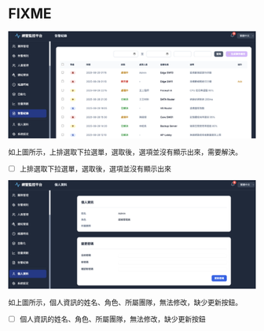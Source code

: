 # FIXME

![1.png](1.png)

如上圖所示，上排選取下拉選單，選取後，選項並沒有顯示出來，需要解決。

- [ ] 上排選取下拉選單，選取後，選項並沒有顯示出來


![2.png](2.png)

如上圖所示，個人資訊的姓名、角色、所屬團隊，無法修改，缺少更新按鈕。

- [ ] 個人資訊的姓名、角色、所屬團隊，無法修改，缺少更新按鈕